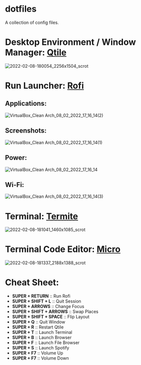 # dotfiles
A collection of config files.

# Desktop Environment / Window Manager: [Qtile](https://github.com/qtile/qtile)
![2022-02-08-180054_2256x1504_scrot](https://user-images.githubusercontent.com/79030093/153037567-fbade0b4-4b68-49ac-81dc-89545491f47c.png)

# Run Launcher: [Rofi](https://github.com/davatorium/rofi)
## Applications:
![VirtualBox_Clean Arch_08_02_2022_17_16_14(2)](https://user-images.githubusercontent.com/79030093/153042809-1edee07e-4faf-4361-91bb-040d9d913b60.png)
## Screenshots:
![VirtualBox_Clean Arch_08_02_2022_17_16_14(1)](https://user-images.githubusercontent.com/79030093/153042889-abdb9240-a2cf-4e71-a765-8bb7f417a7cb.png)
## Power:
![VirtualBox_Clean Arch_08_02_2022_17_16_14](https://user-images.githubusercontent.com/79030093/153042868-7f0d0ce3-1aba-41ee-a9cf-d6de819c6cef.png)
## Wi-Fi:
![VirtualBox_Clean Arch_08_02_2022_17_16_14(3)](https://user-images.githubusercontent.com/79030093/153042938-2bd15306-0659-4522-8842-33c515632695.png)

# Terminal: [Termite](https://github.com/thestinger/termite)
![2022-02-08-181041_1460x1085_scrot](https://user-images.githubusercontent.com/79030093/153039308-e1e29d79-64b6-4fff-8f4d-7940709c8d41.png)

# Terminal Code Editor: [Micro](https://github.com/zyedidia/micro)
![2022-02-08-181337_2188x1388_scrot](https://user-images.githubusercontent.com/79030093/153039775-56a7c949-b01f-48c3-bf52-86aa169858fc.png)

# Cheat Sheet:
- **SUPER + RETURN** :: Run Rofi
- **SUPER + SHIFT + L** :: Quit Session
- **SUPER + ARROWS** :: Change Focus
- **SUPER + SHIFT + ARROWS** :: Swap Places
- **SUPER + SHIFT + SPACE** :: Flip Layout
- **SUPER + Q** :: Quit Window
- **SUPER + R** :: Restart Qtile
- **SUPER + T** :: Launch Terminal
- **SUPER + B** :: Launch Browser
- **SUPER + F** :: Launch File Browser
- **SUPER + S** :: Launch Spotify
- **SUPER + F7** :: Volume Up
- **SUPER + F7** :: Volume Down
